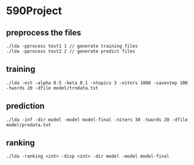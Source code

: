 590Project
==========

## preprocess the files
	./lda -pprocess test1 1 // generate training files
	./lda -pprocess test2 2 // generate predict files
	
## training 
	./lda -est -alpha 0.5 -beta 0.1 -ntopics 3 -niters 1000 -savestep 100 -twords 20 -dfile model/trndata.txt
	
## prediction
	./lda -inf -dir model -model model-final -niters 30 -twords 20 -dfile model/predata.txt
	
## ranking
	./lda -ranking <int> -disp <int> -dir model -model model-final
